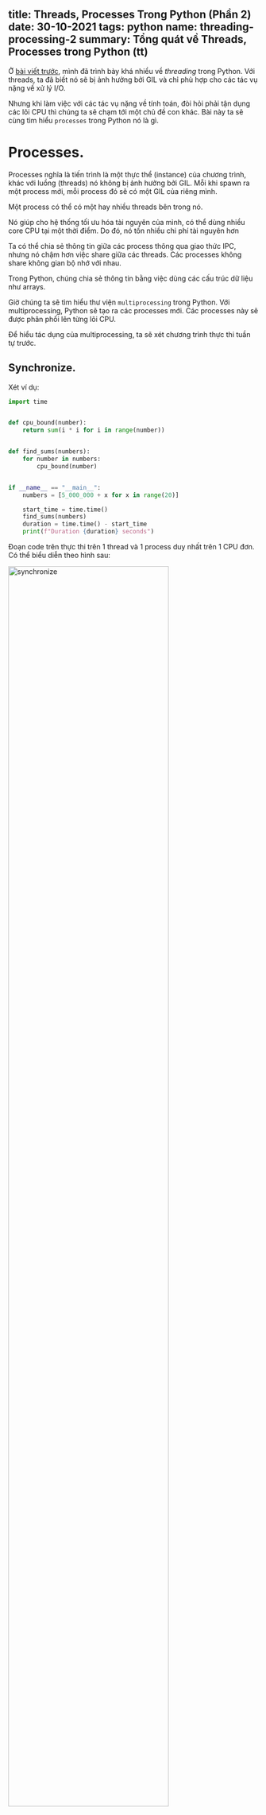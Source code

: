 title: Threads, Processes Trong Python (Phần 2)
date: 30-10-2021
tags: python
name: threading-processing-2
summary: Tổng quát về Threads, Processes trong Python (tt)
---------------------------------------------------------------

Ở [bài viết trước](https://tvph.github.io/posts/threading-processing-1.html), mình đã trình bày khá nhiều về *threading* trong Python.
Với threads, ta đã biết nó sẽ bị ảnh hưởng bởi GIL và chỉ phù hợp cho các tác vụ nặng về xử lý I/O.

Nhưng khi làm việc với các tác vụ nặng về tính toán, đòi hỏi phải tận dụng các lõi CPU thì chúng ta sẽ chạm tới một chủ đề con khác.
Bài này ta sẽ cùng tìm hiểu `processes` trong Python nó là gì.


# Processes.

Processes nghĩa là tiến trình là một thực thể (instance) của chương trình, khác với luồng (threads) nó không bị ảnh hưởng bởi GIL.
Mỗi khi spawn ra một process mới, mỗi process đó sẽ có một GIL của riêng mình.

Một process có thể có một hay nhiều threads bên trong nó.

Nó giúp cho hệ thống tối ưu hóa tài nguyên của mình, có thể dùng nhiều core CPU tại một thời điểm. Do đó, nó tốn nhiều chi phí tài nguyên hơn

Ta có thể chia sẻ thông tin giữa các process thông qua giao thức IPC, nhưng nó chậm hơn việc share giữa các threads.
Các processes không share không gian bộ nhớ với nhau.

Trong Python, chúng chia sẻ thông tin bằng việc dùng các cấu trúc dữ liệu như arrays.

Giờ chúng ta sẽ tìm hiểu thư viện `multiprocessing` trong Python. Với multiprocessing, Python sẽ tạo ra các processes mới. Các processes này
sẽ được phân phối lên từng lõi CPU.

Để hiểu tác dụng của multiprocessing, ta sẽ xét chương trình thực thi tuần tự trước.

## Synchronize.

Xét ví dụ:

```python
import time


def cpu_bound(number):
    return sum(i * i for i in range(number))


def find_sums(numbers):
    for number in numbers:
        cpu_bound(number)


if __name__ == "__main__":
    numbers = [5_000_000 + x for x in range(20)]

    start_time = time.time()
    find_sums(numbers)
    duration = time.time() - start_time
    print(f"Duration {duration} seconds")

```

Đoạn code trên thực thi trên 1 thread và 1 process duy nhất trên 1 CPU đơn. Có thể biểu diễn theo hình sau:

<img src="https://files.realpython.com/media/CPUBound.d2d32cb2626c.png" alt="synchronize" width="80%" height="auto" />

Đây là kết quả của đoạn code trên:

```sh
./non_concurrent.py
Duration 7.834432125091553 seconds
```

## multiprocessing.

Viết lại ví dụ trên:

```python
import multiprocessing
import time


def cpu_bound(number):
    return sum(i * i for i in range(number))


def find_sums(numbers):
    with multiprocessing.Pool() as pool:
        pool.map(cpu_bound, numbers)


if __name__ == "__main__":
    numbers = [5_000_000 * x for x in range(3)]

    start_time = time.time()
    find_sums(numbers)
    duration = time.time() - start_time
    print(f"Duration {duration} seconds")

```

multiprocessing được thiết kế để share khối lượng công việc nặng về tính toán giữa các CPUs.
Đây là biểu đồ thực thi của chương trình theo thời gian:

<img src="https://files.realpython.com/media/CPUMP.69c1a7fad9c4.png" alt="multprocessing" width="80%" height="auto" />


Mặc định, khi tạo ra processes mới. Nó sẽ tự động xác định xem hệ thống của bạn có tối đa bao nhiêu CPUs.
Có thể hình dung cách hoạt động của nó theo hình sau:

<img src="https://miro.medium.com/max/1400/1*iEE5_Am-9x7iCVnn6F1MGQ.jpeg" alt="multiprocessing works" width="80%" height="auto" />

Ở đây, mỗi thread sẽ nằm trên mỗi processes.

Sau khi chạy, kết quả thu được sẽ là:

```sh
./test_multiprocessing.py
Duration 2.5175397396087646 seconds
```

Nó nhanh hơn gần gấp 3 lần.

## ứng dụng multiprocessing.

Như đã trình bày, multiprocessing sẽ phù hợp với các tác vụ nặng về tính toán. Bởi lúc này ta cần tận dụng tối đa hiệu năng của CPU trên máy tính.
Nếu sử dụng `threading` hay `concurrent.futures.ThreadPoolExecutor` trong trường hợp này không mang nhiều ý nghĩa do chúng ta sẽ không mất thời gian đợi I/O phản hồi.
Dùng threads thì sẽ bị ảnh hưởng của GIL, nên cho dù có là chương trình đa luồng thì vẫn sẽ chạy như chương trình đơn luồng.
Với multiprocessing, mỗi process sẽ có một interpreter (một GIL). Nên lúc này chương trình của bạn sẽ chạy các tác vụ được phân phối đều trên các lõi CPUs.

Trong thư viện `multiprocessing` của Python, có 2 classes bạn nên lưu tâm là `Process` và `Pool`. 

* Process class gửi mỗi task tới các lõi CPU khác nhau.

* Pool class gửi tập hợp các task tới các lõi CPU khác nhau.

Mặc dù 2 classes cung cấp một tốc độ thực thi tương tự. Process class lại hiệu quả hơn trong trường hợp không có quá nhiều processes cần thực thi.
Trong khi Pool class thì lại phù hợp nhất với một lượng lớn các processes nơi mà mỗi process có thể thực thi một cách nhanh chóng.

Bạn có thể tìm hiểu sâu hơn về `multiprocessing` [tại đây](https://docs.python.org/3/library/multiprocessing.html).

**Bonus, còn một chỗ đáng lưu tâm là khi sử dụng `multiprocessing`, khi nào nên sử dụng `fork`, khi nào sử dụng `spawn` để tránh chương trình bị kẹt (stuck).**

Mình có đọc 1 [bài viết](https://pythonspeed.com/articles/python-multiprocessing/) rất hay về vấn đề này. Ngoài ra còn bài của [Dr John A Stevenson](https://britishgeologicalsurvey.github.io/science/python-forking-vs-spawn/).

*fork* và *spawn* là 2 phương thức bắt đầu tạo processes mới. **Fork** mặc định trên **Linux**, trong khi **Windows** và **MacOS** dùng **Spawn**.

Khi *fork*, một process con kế thừa các biến, module-level configurations, threads và trạng thái của các biến như nhau từ process cha. Mỗi process con sau đó tiếp tục công việc của chúng 1 cách độc lập,
*pool* sẽ chia các args giữa các process con và chúng hoạt động một cách tuần tự.

Khi *spawn*, nó bắt đầu một Python interpreter mới. Các modules hiện tại trong chương trình được imported lại cho mỗi process con, các biến cũng thế.
Sau đó, mỗi hàm thực thi trong process sẽ được gọi trên mỗi args được cấp cho process con đó.

Để hiểu hơn, ta đi vào các đoạn code ví dụ sau:

```python
from multiprocessing import Pool
from os import getpid

def double(i):
    print("I'm process", getpid())
    return i * 2

if __name__ == '__main__':
    with Pool() as pool:
        result = pool.map(double, [1, 2, 3, 4, 5])
        print(result)

```

Kết quả là:

```sh
I'm process 4942
I'm process 4943
I'm process 4944
I'm process 4942
I'm process 4943
[2, 4, 6, 8, 10]
```

Hàm *double* chạy trong 5 processes.

Ví dụ tiếp theo, gọi là ví dụ 1:

```python
import logging
from threading import Thread
from queue import Queue
from logging.handlers import QueueListener, QueueHandler
from multiprocessing import Pool

def setup_logging():
    # Logs get written to a queue, and then a thread reads
    # from that queue and writes messages to a file:
    _log_queue = Queue()
    QueueListener(
        _log_queue, logging.FileHandler("out.log")).start()
    logging.getLogger().addHandler(QueueHandler(_log_queue))

    # Our parent process is running a thread that
    # logs messages:
    def write_logs():
        while True:
            logging.error("hello, I just did something")
    Thread(target=write_logs).start()

def runs_in_subprocess():
    print("About to log...")
    logging.error("hello, I did something")
    print("...logged")

if __name__ == '__main__':
    setup_logging()

    # Meanwhile, we start a process pool that writes some
    # logs. We do this in a loop to make race condition more
    # likely to be triggered.
    while True:
        with Pool() as pool:
            pool.apply(runs_in_subprocess)

```

Trong chương trình trên:

* Trong process cha, log messages được điều hướng vào queue, thread đọc từ queue và ghi messages ra file *out.log*.

* Thread khác ghi một stream liên tục ra log messages.

* Chúng ta bắt đầu process pool và log một message trong một trong các process con.

Sau khi run:

```sh
About to log...
...logged
About to log...
...logged
About to log...
<chương trình sẽ freezes tại điểm này>
```

Tại sao vậy?

Chúng ta sẽ tìm hiểu những gì xảy ra khi ta bắt đầu 1 process con bằng pool. Mặc định trong Python, khi sử dụng multiprocess thì trình thông dịch
sẽ sử dụng phương thức *fork()*. Đây là cách mà subprocesses được bắt đầu trong Linux hay MacOS.

1. Copy process được tạo sử dụng *fork()* system call.
2. Process con thay thế chính nó bằng chương trình khác sử dụng *execve()* system call.

Xét đoạn code sau:

```python
from os import fork, getpid

print("I am parent process", getpid())
if fork():
    print("I am the parent process, with PID", getpid())
else:
    print("I am the child process, with PID", getpid())

```

Kết quả là:

```sh
I am parent process 3619
I am the parent process, with PID 3619
I am the child process, with PID 3620
```

Bạn có thể thấy, không gì ngăn bạn từ việc *fork()*. Cả process cha và process con đều chạy trong cùng 1 đoạn code.

*fork()* chỉ là cách Python tạo process pools mặc định bởi Linux, và trên MacOS trên Python 3.7 trở về trước.

*Vấn đề với fork()-ing*.

Python bắt đầu một pool của các processes bằng việc fork(). Process con đã truy cập để copy mọi thứ từ bộ nhớ của process cha.
Nhưng điều gì đã gây nên deadlock ở ví dụ trước đó?

Nguyên nhân của vấn đề trên là tiếp tục chạy code sau khi fork() mà không gọi execve().

1. fork() copy mọi thứ trong bộ nhớ, gồm các biến, global configurations,.... Xét ví dụ sau:

```python
import logging
from multiprocessing import Pool
from os import getpid

def runs_in_subprocess():
    logging.info(
        "I am the child, with PID {}".format(getpid()))

if __name__ == '__main__':
    logging.basicConfig(
        format='GADZOOKS %(message)s', level=logging.DEBUG)

    logging.info(
        "I am the parent, with PID {}".format(getpid()))

    with Pool() as pool:
        pool.apply(runs_in_subprocess)

```

Sau khi chạy:

```sh
GADZOOKS I am the parent, with PID 3884
GADZOOKS I am the child, with PID 3885

```

Như bạn đã thấy, logging ở process con có cùng format với process cha do đã copy cả config của process cha.

2. fork() không copy mọi thứ từ process cha. Xét ví dụ:

```python
from threading import Thread, enumerate
from os import fork
from time import sleep

# Start a thread:
Thread(target=lambda: sleep(60)).start()

if fork():
    print("The parent process has {} threads".format(
        len(enumerate())))
else:
    print("The child process has {} threads".format(
        len(enumerate())))

```

Sau khi run:

```sh
The parent process has 2 threads
The child process has 1 threads

```

Vậy fork() không copy threads của process cha.

**Lời giải cho ví dụ 1:**

1. Bất cứ khi nào thread trong process cha ghi log messages, nó được thêm vào Queue. Điều này có nghĩa là nó nắm giữ Lock.

2. Nếu fork() xảy ra sai thời điểm, lock được copy trong một trạng thái bị giữ.

3. Process con copy loggin configurations của process cha, bao gồm cả queue.

4. Bất cứ khi nào process con ghi log message, nó cố ghi ra queue. Điều này có nghĩa là nó cần giữ lock. Nhưng lock đã được acquired trước đó rồi.

5. Process con bây giờ chờ cho lock đã được acquired ở trên release.

6. Lock đó sẽ không bao giờ được released, bởi vì thread sẽ release nó không được copy từ process cha sau khi gọi hàm fork().


**Cách giải quyết.**

1. reset các configurations của thư viện logging khi các processes con được bắt đầu. Tuy nhiên, với các thư viện khác trong Python mà đòi hỏi một tập các trạng thái
global thì không khả thi lắm.

2. Với các threads trong process cha, chúng cần được released lock khi fork() được gọi. Nhưng cách này cũng không xử lý được vấn đề với các locks được tạo
bởi thư viện được viết bằng C. Nó chỉ có thể thực hiện được với các thư viện được viết bằng Python.


**Giải pháp đúng đắn.**


Thay vì sử dụng fork(), ta có thể dùng *spawn* như bài của [Dr John A Stevenson](https://britishgeologicalsurvey.github.io/science/python-forking-vs-spawn/).
Hoặc có thể set như sau:

```python
from multiprocessing import set_start_method
set_start_method("spawn")

```

Hay:

```python
from multiprocessing import get_context

def your_func():
    with get_context("spawn").Pool() as pool:
        # ... everything else is unchanged
```

Thỉnh thoảng, bạn viết code theo các vấn đề mặc định trong documentation sẽ gặp những chuyện rắc rối mà bạn sẽ bối rối đấy.

Chúng ta đã tìm hiểu về threading và multiprocessing để lập trình đa luồng hay đa tiến trình trong Python. Tuy nhiên thư viện mà chúng ta tìm hiểu sau đây có nhiều tiện ích bất ngờ hơn nữa.

# concurrent.futures

`concurrent.futures` là một high level API cho việc lập trình multi-thread hay multi-process.

## Executor

Module này có một tính năng là Executor class, là một abstract class và nó không thể sử dụng trực tiếp, nó được kế thừa trong 2 class khác
là `ThreadPoolExecutor` và `ProcessPoolExecutor`. 

## ThreadPoolExecutor

Xét ví dụ:

```python
from concurrent.futures import ThreadPoolExecutor
from time import sleep
 
def return_after_5_secs(message):
    sleep(5)
    return message
 
pool = ThreadPoolExecutor(3)
 
future = pool.submit(return_after_5_secs, ("hello"))
print(future.done())
sleep(5)
print(future.done())
print(future.result())
```

Khi submit() một task, ta sẽ nhận lại một [Future](https://docs.python.org/3/library/concurrent.futures.html#concurrent.futures.Future).
Future có một method là done(), nếu future được giải quyết, có 1 giá trị được set cho cho một future object cụ thể. Khi task hoàn thành, thread pool executor
đặt giá trị cho future object.
Trong ví dụ trên, task sẽ không hoàn thành trong vòng 5 giây, vì vậy lần gọi done() đầu tiên trả về False. Sau khi sleep 5 giây, chúng ta nhận được
kết quả của future object bằng việc gọi result() method.

Hiểu về Future object và biết các methods của nó sẽ giúp chúng ta hiểu rõ hơn về code multi-thread trong Python.

## ProcessPoolExecutor

Xem ví dụ sau

```python
from concurrent.futures import ProcessPoolExecutor
from time import sleep
 
def return_after_5_secs(message):
    sleep(5)
    return message
 
pool = ProcessPoolExecutor(3)
 
future = pool.submit(return_after_5_secs, ("hello"))
print(future.done())
sleep(5)
print(future.done())
print("Result: " + future.result())
```

Chúng ta cần nhớ là ProcessPoolExecutor sử dụng thư viện `multiprocessing` và do đó không bị tác động bởi GIL. Tuy nhiên ta không thể sử dụng
bất cứ object nào mà not pickable. Nên cần chọn cẩn thận những gì chúng ta sử dụng/trả về trong một callable được truyền vào executor này.

## Executor.map()

map method cho phép gọi nhiều lần cho hàm đã cung cấp trong Pool, và truyền mỗi items trong một iterable cho hàm đó. Ngoại trừ trường hợp các hàm được gọi
một cách đồng thời. Với multiprocessing, đối tượng iterable sẽ bị phá vỡ thành các phần và mỗi phần sẽ được truyền vào hàm trong mỗi processes.
Ta có thể điều khiển chunk size bằng cách thêm đối số thứ 3 vào PoolExecutor là `chunk_size`, mặc định nó là 1.

Ví dụ, thread:

```python
import concurrent.futures
import urllib.request
 
URLS = ['http://www.foxnews.com/',
        'http://www.cnn.com/',
        'http://europe.wsj.com/',
        'http://www.bbc.co.uk/',
        'http://some-made-up-domain.com/']
 
# Retrieve a single page and report the url and contents
def load_url(url, timeout):
    with urllib.request.urlopen(url, timeout=timeout) as conn:
        return conn.read()
 
# We can use a with statement to ensure threads are cleaned up promptly
with concurrent.futures.ThreadPoolExecutor(max_workers=5) as executor:
    # Start the load operations and mark each future with its URL
    future_to_url = {executor.submit(load_url, url, 60): url for url in URLS}
    for future in concurrent.futures.as_completed(future_to_url):
        url = future_to_url[future]
        try:
            data = future.result()
        except Exception as exc:
            print('%r generated an exception: %s' % (url, exc))
        else:
            print('%r page is %d bytes' % (url, len(data)))
```

Và process:

```python
import concurrent.futures
import math
 
PRIMES = [
    112272535095293,
    112582705942171,
    112272535095293,
    115280095190773,
    115797848077099,
    1099726899285419]
 
def is_prime(n):
    if n % 2 == 0:
        return False
 
    sqrt_n = int(math.floor(math.sqrt(n)))
    for i in range(3, sqrt_n + 1, 2):
        if n % i == 0:
            return False
    return True
 
def main():
    with concurrent.futures.ProcessPoolExecutor() as executor:
        for number, prime in zip(PRIMES, executor.map(is_prime, PRIMES)):
            print('%d is prime: %s' % (number, prime))
 
if __name__ == '__main__':
    main()
```

## as_complete() và wait()

concurrent.futures có 2 hàm để làm việc với các đối tượng futures được trả về bởi executor là *as_complete()* và *wait()*.

*as_complete()* nhận một iterable của Future object và bắt đầu yeilding các giá trị ngay khi futures bắt đầu chạy. Nó khác với *map()* ở chỗ
*map()* trả về các kết quả theo thứ tự iterables được truyền vào. Nên kết quả đầu tiên của *map()* là kết quả cho phần tử đầu tiên.
Trong khi với *as_complete()*, giá trị trả về đầu tiên phụ thuộc vào cái nào hoàn thành trước. Ví dụ:

```python
from concurrent.futures import ThreadPoolExecutor, wait, as_completed
from time import sleep
from random import randint
 
def return_after_5_secs(num):
    sleep(randint(1, 5))
    return "Return of {}".format(num)
 
pool = ThreadPoolExecutor(5)
futures = []
for x in range(5):
    futures.append(pool.submit(return_after_5_secs, x))
 
for x in as_completed(futures):
    print(x.result())
```

*wait()* sẽ trả về một named tuple, chứa 2 set, một set chứa các futures đã hoàn thành (kể cả có kết quả hay là một exception) và set kia
chứa các futures chưa complete. Ví dụ:

```python
from concurrent.futures import ThreadPoolExecutor, wait, as_completed
from time import sleep
from random import randint
 
def return_after_5_secs(num):
    sleep(randint(1, 5))
    return "Return of {}".format(num)
 
pool = ThreadPoolExecutor(5)
futures = []
for x in range(5):
    futures.append(pool.submit(return_after_5_secs, x))
 
print(wait(futures))
```

Sau khi chạy sẽ được 1 named tuple như sau: `DoneAndNotDoneFutures(done={...},not_done=set())`

# Kết

Chủ đề về threads và processes trong Python khá là hấp dẫn với mình, tuy nhiên còn nhiều vấn đề thực tế khác mà khi
bắt tay vào code chúng ta mới gặp được. Mong là những phần mình đã trình bày sẽ giúp được bạn ít nhiều.

**Nguồn**

* RealPython, keyword: threading.
* [Medium](https://urban-institute.medium.com/using-multiprocessing-to-make-python-code-faster-23ea5ef996ba)
* Pythonspeed
* [Abu Ashraf Masnun blog](https://masnun.com/2016/03/29/python-a-quick-introduction-to-the-concurrent-futures-module.html)

